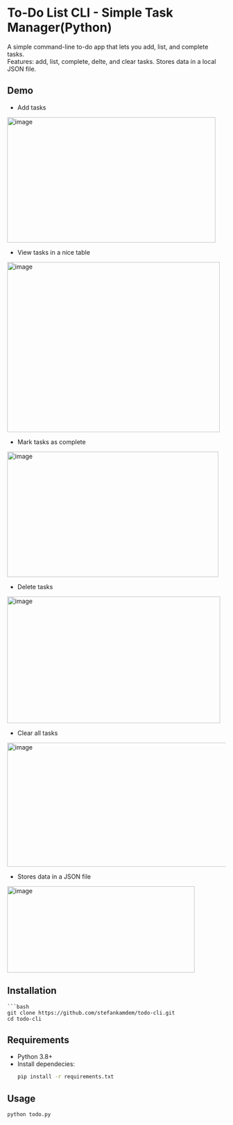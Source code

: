 # To-Do List CLI - Simple Task Manager(Python)

A simple command-line to-do app that lets you add, list, and complete tasks. <br>
Features: add, list, complete, delte, and clear tasks. Stores data in a local JSON file.
## Demo
- Add tasks

<img width="480" height="289" alt="image" src="https://github.com/user-attachments/assets/bbff18d8-b4f4-44c1-baaa-1f69dd38cbe8" /><br>
- View tasks in a nice table

<img width="490" height="392" alt="image" src="https://github.com/user-attachments/assets/6aae0da6-6478-4467-8622-49c0a0ada351" /><br>
- Mark tasks as complete

<img width="487" height="289" alt="image" src="https://github.com/user-attachments/assets/5b362b96-8a97-407c-9941-93ec5269879e" /><br>
- Delete tasks

<img width="491" height="292" alt="image" src="https://github.com/user-attachments/assets/1f6f6535-0789-444d-98cd-928f9bffa3df" /><br>
- Clear all tasks

<img width="598" height="286" alt="image" src="https://github.com/user-attachments/assets/685bcbd2-abb5-4aab-98f2-c606b1c858fd" /><br>
- Stores data in a JSON file

<img width="432" height="199" alt="image" src="https://github.com/user-attachments/assets/f3273ff7-84ef-43d0-b3d0-8c09a0d4925c" />

## Installation
    ```bash
    git clone https://github.com/stefankamdem/todo-cli.git
    cd todo-cli

## Requirements
- Python 3.8+
- Install dependecies:
  ```bash
  pip install -r requirements.txt

## Usage
  ```bash
  python todo.py
